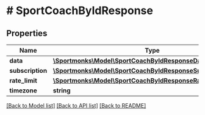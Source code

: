 # # SportCoachByIdResponse

## Properties

Name | Type | Description | Notes
------------ | ------------- | ------------- | -------------
**data** | [**\Sportmonks\Model\SportCoachByIdResponseData**](SportCoachByIdResponseData.md) |  | [optional]
**subscription** | [**\Sportmonks\Model\SportCoachByIdResponseSubscriptionInner[]**](SportCoachByIdResponseSubscriptionInner.md) |  | [optional]
**rate_limit** | [**\Sportmonks\Model\SportCoachByIdResponseRateLimit**](SportCoachByIdResponseRateLimit.md) |  | [optional]
**timezone** | **string** |  | [optional]

[[Back to Model list]](../../README.md#models) [[Back to API list]](../../README.md#endpoints) [[Back to README]](../../README.md)
